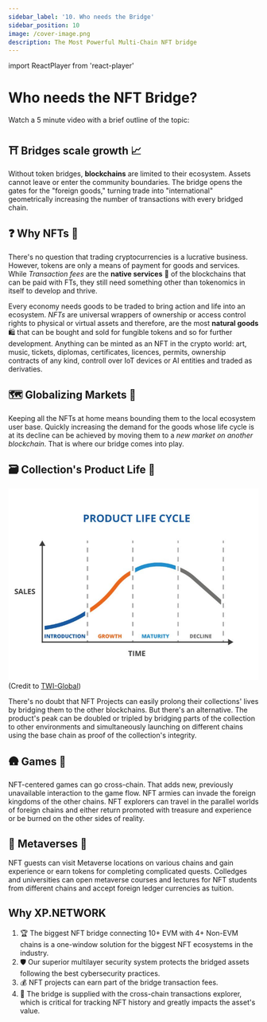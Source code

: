 ```yaml
---
sidebar_label: '10. Who needs the Bridge'
sidebar_position: 10
image: /cover-image.png
description: The Most Powerful Multi-Chain NFT bridge
---
```


import ReactPlayer from 'react-player'

# Who needs the NFT Bridge?

Watch a 5 minute video with a brief outline of the topic:
<ReactPlayer playing controls url='https://www.youtube.com/watch?v=p21pCEvyDQw' />

## ⛩️ Bridges scale growth 📈
Without token bridges, **blockchains** are limited to their ecosystem. Assets cannot leave or enter the community boundaries. The bridge opens the gates for the "foreign goods," turning trade into "international" geometrically increasing the number of transactions with every bridged chain.

## ❓ Why NFTs 🪬
There's no question that trading cryptocurrencies is a lucrative business. However, tokens are only a means of payment for goods and services. While *Transaction fees* are the **native services** 🚖 of the blockchains that can be paid with FTs, they still need something other than tokenomics in itself to develop and thrive. 

Every economy needs goods to be traded to bring action and life into an ecosystem. *NFTs* are universal wrappers of ownership or access control rights to physical or virtual assets and therefore, are the most **natural goods** 🛍️ that can be bought and sold for fungible tokens and so for further development. Anything can be minted as an NFT in the crypto world: art, music, tickets, diplomas, certificates, licences, permits, ownership contracts of any kind, controll over IoT devices or AI entities and traded as derivaties.

## 🗺️ Globalizing Markets 🏪
Keeping all the NFTs at home means bounding them to the local ecosystem user base. Quickly increasing the demand for the goods whose life cycle is at its decline can be achieved by moving them to a *new market on another blockchain*. That is where our bridge comes into play.

## 🗃️ Collection's Product Life 🛒
![Product Life](../../static/img/LifeCycle.jpeg) (Credit to [TWI-Global](https://www.twi-global.com/technical-knowledge/faqs/what-is-a-product-life-cycle))<br/>

There's no doubt that NFT Projects can easily prolong their collections' lives by bridging them to the other blockchains. But there's an alternative. The product's peak can be doubled or tripled by bridging parts of the collection to other environments and simultaneously launching on different chains using the base chain as proof of the collection's integrity.

## 🛖 Games 🏰
NFT-centered games can go cross-chain. That adds new, previously unavailable interaction to the game flow. NFT armies can invade the foreign kingdoms of the other chains. NFT explorers can travel in the parallel worlds of foreign chains and either return promoted with treasure and experience or be burned on the other sides of reality.

## 🔮 Metaverses 🪩
NFT guests can visit Metaverse locations on various chains and gain experience or earn tokens for completing complicated quests. Colledges and universities can open metaverse courses and lectures for NFT students from different chains and accept foreign ledger currencies as tuition.

## Why XP.NETWORK
1. 🏆 The biggest NFT bridge connecting 10+ EVM with 4+ Non-EVM chains is a one-window solution for the biggest NFT ecosystems in the industry. 
2. 🛡️ Our superior multilayer security system protects the bridged assets following the best cybersecurity practices.
3. 💰 NFT projects can earn part of the bridge transaction fees.
4. 🔬 The bridge is supplied with the cross-chain transactions explorer, which is critical for tracking NFT history and greatly impacts the asset's value.
